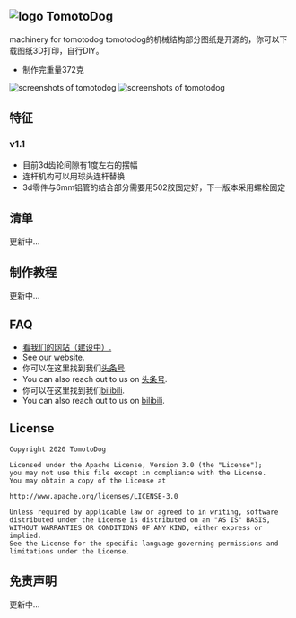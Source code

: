 ## ![logo](https://github.com/tomotodog/machinery/blob/master/logo.jpg) TomotoDog
machinery for tomotodog
tomotodog的机械结构部分图纸是开源的，你可以下载图纸3D打印，自行DIY。
* 制作完重量372克

![screenshots of tomotodog](https://github.com/tomotodog/machinery/blob/master/screenshot/1.jpg)
![screenshots of tomotodog](https://github.com/tomotodog/machinery/blob/master/screenshot/2.jpg)

## 特征
### v1.1
* 目前3d齿轮间隙有1度左右的摆幅
* 连杆机构可以用球头连杆替换
* 3d零件与6mm铝管的结合部分需要用502胶固定好，下一版本采用螺栓固定



## 清单

更新中...

## 制作教程
更新中...

## FAQ
* [看我们的网站（建设中）.](https://tomotodog.org/)
* [See our website.](https://tomotodog.org/)
* 你可以在这里找到我们[头条号](https://www.toutiao.com/c/user/2616465191612141/#mid=1667176522577924).
* You can also reach out to us on [头条号](https://www.toutiao.com/c/user/2616465191612141/#mid=1667176522577924).
* 你可以在这里找到我们[bilibili](https://www.bilibili.com/video/BV13K4y1t7ti).
* You can also reach out to us on [bilibili](https://www.bilibili.com/video/BV13K4y1t7ti).


## License
    Copyright 2020 TomotoDog

    Licensed under the Apache License, Version 3.0 (the "License");
    you may not use this file except in compliance with the License.
    You may obtain a copy of the License at

    http://www.apache.org/licenses/LICENSE-3.0

    Unless required by applicable law or agreed to in writing, software
    distributed under the License is distributed on an "AS IS" BASIS,
    WITHOUT WARRANTIES OR CONDITIONS OF ANY KIND, either express or implied.
    See the License for the specific language governing permissions and
    limitations under the License.
    
 ## 免责声明
 更新中...
 
